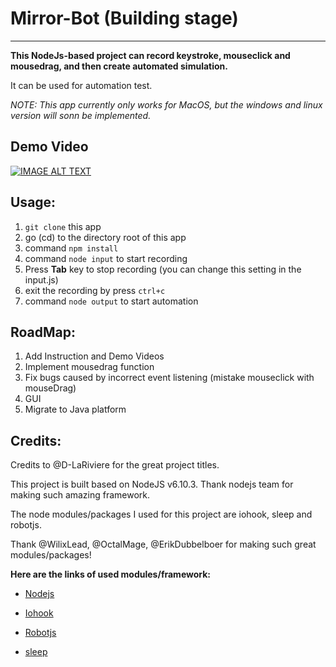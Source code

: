 # Mirror-Bot (Building stage)

***

**This NodeJs-based project can record keystroke, mouseclick and mousedrag, and then create automated simulation.**

It can be used for automation test.

*NOTE: This app currently only works for MacOS, but the windows and linux version will sonn be implemented.*

## Demo Video
[![IMAGE ALT TEXT](http://img.youtube.com/vi/utqzZF7yDpY/0.jpg)](https://youtu.be/utqzZF7yDpY "Mirror Bot Demo")

## Usage:

  1. `git clone` this app
  1. go (cd) to the directory root of this app
  1. command `npm install`
  1. command `node input` to start recording
  1. Press **Tab** key to stop recording (you can change this setting in the input.js)
  1. exit the recording by press `ctrl+c`
  1. command `node output` to start automation
  
## RoadMap:
  1. Add Instruction and Demo Videos
  1. Implement mousedrag function
  1. Fix bugs caused by incorrect event listening (mistake mouseclick with mouseDrag)
  1. GUI
  1. Migrate to Java platform
  
  
## Credits:
    
 Credits to @D-LaRiviere for the great project titles.

 This project is built based on NodeJS v6.10.3. Thank nodejs team for making such amazing framework.
 
 The node modules/packages I used for this project are iohook, sleep and robotjs. 
 
 Thank @WilixLead, @OctalMage, @ErikDubbelboer for making such great modules/packages!
 
 **Here are the links of used modules/framework:** 
 
 * [Nodejs](https://nodejs.org/en/)
  
 * [Iohook](https://github.com/WilixLead/iohook)
 
 * [Robotjs](https://github.com/octalmage/robotjs)
 
 * [sleep](https://github.com/erikdubbelboer/node-sleep)
 
  
  
  


